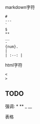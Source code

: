 markdown字符

```
#
---
`
$
**
__
- 
{num}.
|
| :--: |
```

html字符

```
<
>
```

## TODO

强调: * ** _ __

表格
